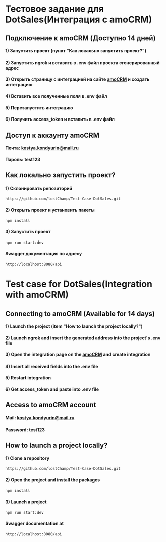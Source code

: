 # Тестовое задание для DotSales(Интеграция с amoCRM)

## Подключение к amoCRM (Доступно 14 дней)

#### 1) Запустить проект (пункт "Как локально запустить проект?")
#### 2) Запустить ngrok и вставить в .env файл проекта сгенерированный адрес
#### 3) Открыть страницу с интеграцией на сайте [amoCRM](https://www.amocrm.ru/) и создать интеграцию
#### 4) Вставить все полученные поля в .env файл
#### 5) Перезапустить интеграцию
#### 6) Получить access_token и вставить в .env файл

## Доступ к аккаунту amoCRM

#### Почта: kostya.kondyurin@mail.ru
#### Пароль: test123


## Как локально запустить проект?

#### 1) Склонировать репозиторий

```
https://github.com/lostChamp/Test-Case-DotSales.git
```

#### 2) Открыть проект и установить пакеты

```
npm install
```

#### 3) Запустить проект

```
npm run start:dev
```

#### Swagger документация по адресу

```
http://localhost:8080/api
```

# Test case for DotSales(Integration with amoCRM)

## Connecting to amoCRM (Available for 14 days)

#### 1) Launch the project (item "How to launch the project locally?")
#### 2) Launch ngrok and insert the generated address into the project's .env file
#### 3) Open the integration page on the [amoCRM](https://www.amocrm.ru/) and create integration
#### 4) Insert all received fields into the .env file
#### 5) Restart integration
#### 6) Get access_token and paste into .env file

## Access to amoCRM account

#### Mail: kostya.kondyurin@mail.ru
#### Password: test123

## How to launch a project locally?

#### 1) Clone a repository

```
https://github.com/lostChamp/Test-Case-DotSales.git
```

#### 2) Open the project and install the packages

```
npm install
```

#### 3) Launch a project

```
npm run start:dev
```

#### Swagger documentation at

```
http://localhost:8080/api
```